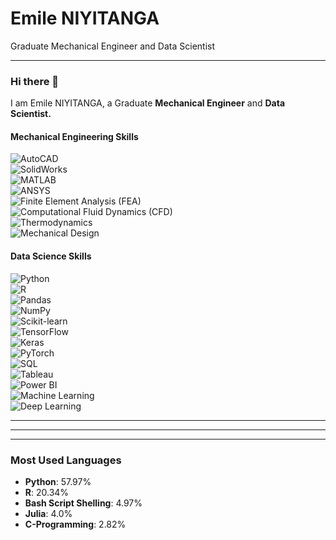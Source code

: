 # Emile NIYITANGA
Graduate Mechanical Engineer and Data Scientist

---

### Hi there 👋
I am Emile NIYITANGA, a Graduate **Mechanical Engineer** and **Data Scientist.**

#### **Mechanical Engineering Skills**  
![AutoCAD](https://img.shields.io/badge/-AutoCAD-blue?style=flat-square&logo=autodesk&logoColor=white)  
![SolidWorks](https://img.shields.io/badge/-SolidWorks-red?style=flat-square&logoColor=white)  
![MATLAB](https://img.shields.io/badge/-MATLAB-orange?style=flat-square&logo=mathworks&logoColor=white)  
![ANSYS](https://img.shields.io/badge/-ANSYS-green?style=flat-square)  
![Finite Element Analysis (FEA)](https://img.shields.io/badge/-FEA-blue?style=flat-square)  
![Computational Fluid Dynamics (CFD)](https://img.shields.io/badge/-CFD-lightblue?style=flat-square)  
![Thermodynamics](https://img.shields.io/badge/-Thermodynamics-purple?style=flat-square)  
![Mechanical Design](https://img.shields.io/badge/-Mechanical%20Design-orange?style=flat-square)  


#### **Data Science Skills**  
![Python](https://img.shields.io/badge/-Python-blue?style=flat-square&logo=python&logoColor=white)  
![R](https://img.shields.io/badge/-R-blue?style=flat-square&logo=r&logoColor=white)  
![Pandas](https://img.shields.io/badge/-Pandas-green?style=flat-square&logo=pandas&logoColor=white)  
![NumPy](https://img.shields.io/badge/-NumPy-blue?style=flat-square&logo=numpy&logoColor=white)  
![Scikit-learn](https://img.shields.io/badge/-Scikit--learn-orange?style=flat-square&logo=scikitlearn&logoColor=white)  
![TensorFlow](https://img.shields.io/badge/-TensorFlow-orange?style=flat-square&logo=tensorflow&logoColor=white)  
![Keras](https://img.shields.io/badge/-Keras-red?style=flat-square&logo=keras&logoColor=white)  
![PyTorch](https://img.shields.io/badge/-PyTorch-lightblue?style=flat-square&logo=pytorch&logoColor=white)  
![SQL](https://img.shields.io/badge/-SQL-blue?style=flat-square&logo=postgresql&logoColor=white)  
![Tableau](https://img.shields.io/badge/-Tableau-purple?style=flat-square&logo=tableau&logoColor=white)  
![Power BI](https://img.shields.io/badge/-Power%20BI-yellow?style=flat-square&logo=powerbi&logoColor=white)  
![Machine Learning](https://img.shields.io/badge/-Machine%20Learning-green?style=flat-square)  
![Deep Learning](https://img.shields.io/badge/-Deep%20Learning-blue?style=flat-square)  

---

---


---

### Most Used Languages
- **Python**: 57.97%  
- **R**: 20.34%  
- **Bash Script Shelling**: 4.97%  
- **Julia**: 4.0%  
- **C-Programming**: 2.82%  
